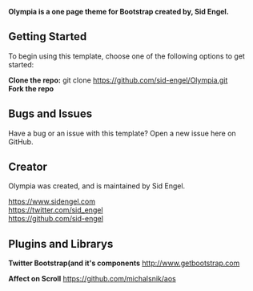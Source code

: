 <b>Olympia is a one page theme for Bootstrap created by, Sid Engel.</b>


<h2>Getting Started</h2>

To begin using this template, choose one of the following options to get started:

<b>Clone the repo:</b> git clone https://github.com/sid-engel/Olympia.git<br>
<b>Fork the repo</b><br>


<h2>Bugs and Issues</h2>

Have a bug or an issue with this template? Open a new issue here on GitHub.


<h2>Creator</h2>

Olympia was created, and is maintained by Sid Engel.

https://www.sidengel.com<br>
https://twitter.com/sid_engel<br>
https://github.com/sid-engel<br>

<h2>Plugins and Librarys</h2>

<b>Twitter Bootstrap(and it's components</b>
http://www.getbootstrap.com<br>

<b>Affect on Scroll</b>
https://github.com/michalsnik/aos<br>
